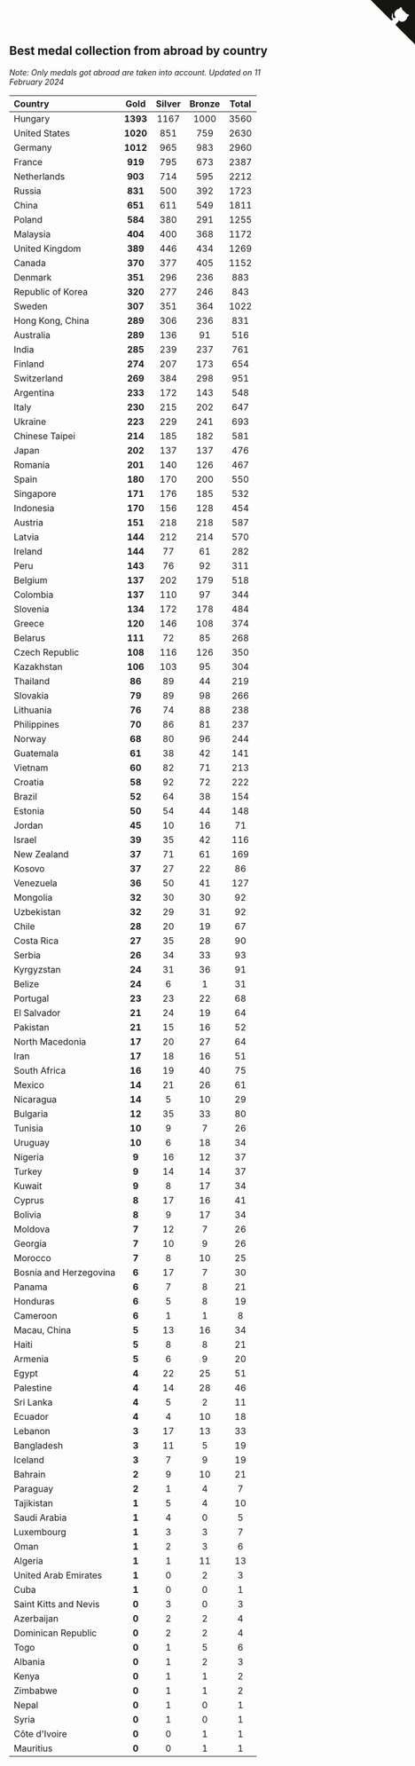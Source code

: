 ## Best medal collection from abroad by country

*Note: Only medals got abroad are taken into account.*
*Updated on 11 February 2024*

| Country | Gold | Silver | Bronze | Total |
| :--- | :--: | :--: | :--: | :--: |
| Hungary | **1393** | 1167 | 1000 | 3560 |
| United States | **1020** | 851 | 759 | 2630 |
| Germany | **1012** | 965 | 983 | 2960 |
| France | **919** | 795 | 673 | 2387 |
| Netherlands | **903** | 714 | 595 | 2212 |
| Russia | **831** | 500 | 392 | 1723 |
| China | **651** | 611 | 549 | 1811 |
| Poland | **584** | 380 | 291 | 1255 |
| Malaysia | **404** | 400 | 368 | 1172 |
| United Kingdom | **389** | 446 | 434 | 1269 |
| Canada | **370** | 377 | 405 | 1152 |
| Denmark | **351** | 296 | 236 | 883 |
| Republic of Korea | **320** | 277 | 246 | 843 |
| Sweden | **307** | 351 | 364 | 1022 |
| Hong Kong, China | **289** | 306 | 236 | 831 |
| Australia | **289** | 136 | 91 | 516 |
| India | **285** | 239 | 237 | 761 |
| Finland | **274** | 207 | 173 | 654 |
| Switzerland | **269** | 384 | 298 | 951 |
| Argentina | **233** | 172 | 143 | 548 |
| Italy | **230** | 215 | 202 | 647 |
| Ukraine | **223** | 229 | 241 | 693 |
| Chinese Taipei | **214** | 185 | 182 | 581 |
| Japan | **202** | 137 | 137 | 476 |
| Romania | **201** | 140 | 126 | 467 |
| Spain | **180** | 170 | 200 | 550 |
| Singapore | **171** | 176 | 185 | 532 |
| Indonesia | **170** | 156 | 128 | 454 |
| Austria | **151** | 218 | 218 | 587 |
| Latvia | **144** | 212 | 214 | 570 |
| Ireland | **144** | 77 | 61 | 282 |
| Peru | **143** | 76 | 92 | 311 |
| Belgium | **137** | 202 | 179 | 518 |
| Colombia | **137** | 110 | 97 | 344 |
| Slovenia | **134** | 172 | 178 | 484 |
| Greece | **120** | 146 | 108 | 374 |
| Belarus | **111** | 72 | 85 | 268 |
| Czech Republic | **108** | 116 | 126 | 350 |
| Kazakhstan | **106** | 103 | 95 | 304 |
| Thailand | **86** | 89 | 44 | 219 |
| Slovakia | **79** | 89 | 98 | 266 |
| Lithuania | **76** | 74 | 88 | 238 |
| Philippines | **70** | 86 | 81 | 237 |
| Norway | **68** | 80 | 96 | 244 |
| Guatemala | **61** | 38 | 42 | 141 |
| Vietnam | **60** | 82 | 71 | 213 |
| Croatia | **58** | 92 | 72 | 222 |
| Brazil | **52** | 64 | 38 | 154 |
| Estonia | **50** | 54 | 44 | 148 |
| Jordan | **45** | 10 | 16 | 71 |
| Israel | **39** | 35 | 42 | 116 |
| New Zealand | **37** | 71 | 61 | 169 |
| Kosovo | **37** | 27 | 22 | 86 |
| Venezuela | **36** | 50 | 41 | 127 |
| Mongolia | **32** | 30 | 30 | 92 |
| Uzbekistan | **32** | 29 | 31 | 92 |
| Chile | **28** | 20 | 19 | 67 |
| Costa Rica | **27** | 35 | 28 | 90 |
| Serbia | **26** | 34 | 33 | 93 |
| Kyrgyzstan | **24** | 31 | 36 | 91 |
| Belize | **24** | 6 | 1 | 31 |
| Portugal | **23** | 23 | 22 | 68 |
| El Salvador | **21** | 24 | 19 | 64 |
| Pakistan | **21** | 15 | 16 | 52 |
| North Macedonia | **17** | 20 | 27 | 64 |
| Iran | **17** | 18 | 16 | 51 |
| South Africa | **16** | 19 | 40 | 75 |
| Mexico | **14** | 21 | 26 | 61 |
| Nicaragua | **14** | 5 | 10 | 29 |
| Bulgaria | **12** | 35 | 33 | 80 |
| Tunisia | **10** | 9 | 7 | 26 |
| Uruguay | **10** | 6 | 18 | 34 |
| Nigeria | **9** | 16 | 12 | 37 |
| Turkey | **9** | 14 | 14 | 37 |
| Kuwait | **9** | 8 | 17 | 34 |
| Cyprus | **8** | 17 | 16 | 41 |
| Bolivia | **8** | 9 | 17 | 34 |
| Moldova | **7** | 12 | 7 | 26 |
| Georgia | **7** | 10 | 9 | 26 |
| Morocco | **7** | 8 | 10 | 25 |
| Bosnia and Herzegovina | **6** | 17 | 7 | 30 |
| Panama | **6** | 7 | 8 | 21 |
| Honduras | **6** | 5 | 8 | 19 |
| Cameroon | **6** | 1 | 1 | 8 |
| Macau, China | **5** | 13 | 16 | 34 |
| Haiti | **5** | 8 | 8 | 21 |
| Armenia | **5** | 6 | 9 | 20 |
| Egypt | **4** | 22 | 25 | 51 |
| Palestine | **4** | 14 | 28 | 46 |
| Sri Lanka | **4** | 5 | 2 | 11 |
| Ecuador | **4** | 4 | 10 | 18 |
| Lebanon | **3** | 17 | 13 | 33 |
| Bangladesh | **3** | 11 | 5 | 19 |
| Iceland | **3** | 7 | 9 | 19 |
| Bahrain | **2** | 9 | 10 | 21 |
| Paraguay | **2** | 1 | 4 | 7 |
| Tajikistan | **1** | 5 | 4 | 10 |
| Saudi Arabia | **1** | 4 | 0 | 5 |
| Luxembourg | **1** | 3 | 3 | 7 |
| Oman | **1** | 2 | 3 | 6 |
| Algeria | **1** | 1 | 11 | 13 |
| United Arab Emirates | **1** | 0 | 2 | 3 |
| Cuba | **1** | 0 | 0 | 1 |
| Saint Kitts and Nevis | **0** | 3 | 0 | 3 |
| Azerbaijan | **0** | 2 | 2 | 4 |
| Dominican Republic | **0** | 2 | 2 | 4 |
| Togo | **0** | 1 | 5 | 6 |
| Albania | **0** | 1 | 2 | 3 |
| Kenya | **0** | 1 | 1 | 2 |
| Zimbabwe | **0** | 1 | 1 | 2 |
| Nepal | **0** | 1 | 0 | 1 |
| Syria | **0** | 1 | 0 | 1 |
| Côte d'Ivoire | **0** | 0 | 1 | 1 |
| Mauritius | **0** | 0 | 1 | 1 |


<a href="https://github.com/jonatanklosko/wca_statistics" class="github-corner" aria-label="View source on Github"><svg width="80" height="80" viewBox="0 0 250 250" style="fill:#151513; color:#fff; position: absolute; top: 0; border: 0; right: 0;" aria-hidden="true"><path d="M0,0 L115,115 L130,115 L142,142 L250,250 L250,0 Z"></path><path d="M128.3,109.0 C113.8,99.7 119.0,89.6 119.0,89.6 C122.0,82.7 120.5,78.6 120.5,78.6 C119.2,72.0 123.4,76.3 123.4,76.3 C127.3,80.9 125.5,87.3 125.5,87.3 C122.9,97.6 130.6,101.9 134.4,103.2" fill="currentColor" style="transform-origin: 130px 106px;" class="octo-arm"></path><path d="M115.0,115.0 C114.9,115.1 118.7,116.5 119.8,115.4 L133.7,101.6 C136.9,99.2 139.9,98.4 142.2,98.6 C133.8,88.0 127.5,74.4 143.8,58.0 C148.5,53.4 154.0,51.2 159.7,51.0 C160.3,49.4 163.2,43.6 171.4,40.1 C171.4,40.1 176.1,42.5 178.8,56.2 C183.1,58.6 187.2,61.8 190.9,65.4 C194.5,69.0 197.7,73.2 200.1,77.6 C213.8,80.2 216.3,84.9 216.3,84.9 C212.7,93.1 206.9,96.0 205.4,96.6 C205.1,102.4 203.0,107.8 198.3,112.5 C181.9,128.9 168.3,122.5 157.7,114.1 C157.9,116.9 156.7,120.9 152.7,124.9 L141.0,136.5 C139.8,137.7 141.6,141.9 141.8,141.8 Z" fill="currentColor" class="octo-body"></path></svg></a><style>.github-corner:hover .octo-arm{animation:octocat-wave 560ms ease-in-out}@keyframes octocat-wave{0%,100%{transform:rotate(0)}20%,60%{transform:rotate(-25deg)}40%,80%{transform:rotate(10deg)}}@media (max-width:500px){.github-corner:hover .octo-arm{animation:none}.github-corner .octo-arm{animation:octocat-wave 560ms ease-in-out}}</style>
